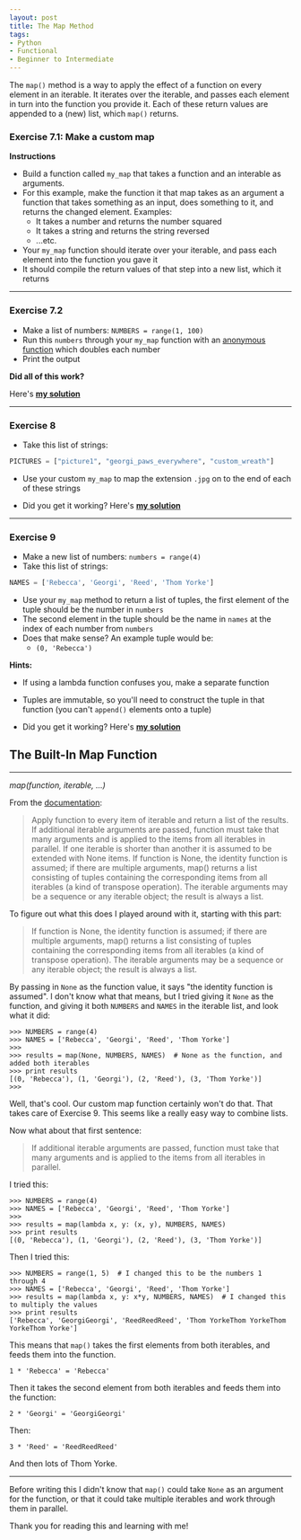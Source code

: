 ```yaml
---
layout: post
title: The Map Method
tags:
- Python
- Functional
- Beginner to Intermediate
---
```


The `map()` method is a way to apply the effect of a function on every element in an iterable. It iterates over the iterable, and passes each element in turn into the function you provide it. Each of these return values are appended to a (new) list, which `map()` returns.

### Exercise 7.1: Make a custom map

**Instructions**

- Build a function called `my_map` that takes a function and an interable as arguments.
- For this example, make the function it that map takes as an argument a function that takes something as an input, does something to it, and returns the changed element. Examples:
    - It takes a number and returns the number squared
    - It takes a string and returns the string reversed
    - ...etc.
- Your `my_map` function should iterate over your iterable, and pass each element into the function you gave it
- It should compile the return values of that step into a new list, which it returns

----

### Exercise 7.2

- Make a list of numbers: `NUMBERS = range(1, 100)`
- Run this `numbers` through your `my_map` function with an [anonymous function](http://reeddunkle.github.io/Python-Lambda-Closures/) which doubles each number
- Print the output

**Did all of this work?**

Here's [**my solution**](https://gist.github.com/reeddunkle/4ff0d639155b4f921d6b0c3a925a63e5)

----

### Exercise 8

- Take this list of strings:

```python
PICTURES = ["picture1", "georgi_paws_everywhere", "custom_wreath"]
```

- Use your custom `my_map` to map the extension `.jpg` on to the end of each of these strings

- Did you get it working? Here's [**my solution**](https://gist.github.com/reeddunkle/863db100ab5c0d96149d5dc4dc9c79f9)

----

### Exercise 9

- Make a new list of numbers: `numbers = range(4)`
- Take this list of strings:

```python
NAMES = ['Rebecca', 'Georgi', 'Reed', 'Thom Yorke']
```

- Use your `my_map` method to return a list of tuples, the first element of the tuple should be the number in `numbers`
- The second element in the tuple should be the name in `names` at the index of each number from `numbers`
- Does that make sense? An example tuple would be:
    - `(0, 'Rebecca')`

**Hints:**

- If using a lambda function confuses you, make a separate function
- Tuples are immutable, so you'll need to construct the tuple in that function (you can't `append()` elements onto a tuple)

- Did you get it working? Here's [**my solution**](https://gist.github.com/reeddunkle/cd2bfb661fe1542681cc4f93a347937e)


The Built-In Map Function
----

----

_map(function, iterable, ...)_

From the [documentation](https://docs.python.org/2/library/functions.html#map):

> Apply function to every item of iterable and return a list of the results. If additional iterable arguments are passed, function must take that many arguments and is applied to the items from all iterables in parallel. If one iterable is shorter than another it is assumed to be extended with None items. If function is None, the identity function is assumed; if there are multiple arguments, map() returns a list consisting of tuples containing the corresponding items from all iterables (a kind of transpose operation). The iterable arguments may be a sequence or any iterable object; the result is always a list.

To figure out what this does I played around with it, starting with this part:

> If function is None, the identity function is assumed; if there are multiple arguments, map() returns a list consisting of tuples containing the corresponding items from all iterables (a kind of transpose operation). The iterable arguments may be a sequence or any iterable object; the result is always a list.


By passing in `None` as the function value, it says "the identity function is assumed". I don't know what that means, but I tried giving it `None` as the function, and giving it both `NUMBERS` and `NAMES` in the iterable list, and look what it did:

```
>>> NUMBERS = range(4)
>>> NAMES = ['Rebecca', 'Georgi', 'Reed', 'Thom Yorke']
>>>
>>> results = map(None, NUMBERS, NAMES)  # None as the function, and added both iterables
>>> print results
[(0, 'Rebecca'), (1, 'Georgi'), (2, 'Reed'), (3, 'Thom Yorke')]
>>> 
```

Well, that's cool. Our custom map function certainly won't do that. That takes care of Exercise 9. This seems like a really easy way to combine lists.

Now what about that first sentence:

> If additional iterable arguments are passed, function must take that many arguments and is applied to the items from all iterables in parallel.

I tried this:

```
>>> NUMBERS = range(4)
>>> NAMES = ['Rebecca', 'Georgi', 'Reed', 'Thom Yorke']
>>>
>>> results = map(lambda x, y: (x, y), NUMBERS, NAMES)
>>> print results
[(0, 'Rebecca'), (1, 'Georgi'), (2, 'Reed'), (3, 'Thom Yorke')]
```

Then I tried this:

```
>>> NUMBERS = range(1, 5)  # I changed this to be the numbers 1 through 4
>>> NAMES = ['Rebecca', 'Georgi', 'Reed', 'Thom Yorke']
>>> results = map(lambda x, y: x*y, NUMBERS, NAMES)  # I changed this to multiply the values
>>> print results
['Rebecca', 'GeorgiGeorgi', 'ReedReedReed', 'Thom YorkeThom YorkeThom YorkeThom Yorke']
```

This means that `map()` takes the first elements from both iterables, and feeds them into the function.

`1 * 'Rebecca' = 'Rebecca'`

Then it takes the second element from both iterables and feeds them into the function:

`2 * 'Georgi' = 'GeorgiGeorgi'`

Then:

`3 * 'Reed' = 'ReedReedReed'`

And then lots of Thom Yorke.

----

Before writing this I didn't know that `map()` could take `None` as an argument for the function, or that it could take multiple iterables and work through them in parallel.

Thank you for reading this and learning with me!



